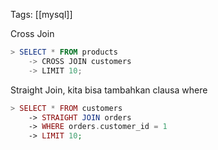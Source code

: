 Tags: [[mysql]]

Cross Join

```powershell
> SELECT * FROM products
    -> CROSS JOIN customers
    -> LIMIT 10;
```

Straight Join, kita bisa tambahkan clausa where

```php
> SELECT * FROM customers
    -> STRAIGHT JOIN orders
    -> WHERE orders.customer_id = 1
    -> LIMIT 10;
```